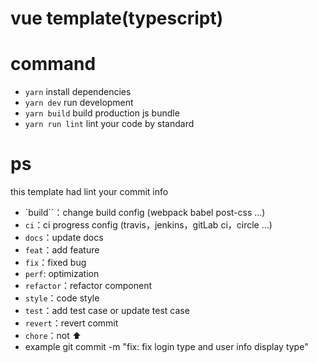 # vue template(typescript)

# command
* `yarn` install dependencies
* `yarn dev` run development
* `yarn build` build production js bundle
* `yarn run lint` lint your code by standard

# ps
this template had lint your commit info

* `build``：change build config (webpack babel post-css ...)
* `ci`：ci progress config (travis，jenkins，gitLab ci，circle ...)
* `docs`：update docs
* `feat`：add feature
* `fix`：fixed bug
* `perf`: optimization
* `refactor`：refactor component
* `style`：code style
* `test`：add test case or update test case
* `revert`：revert commit
* `chore`：not ⬆️
*  example git commit -m "fix: fix login type and user info display type"
